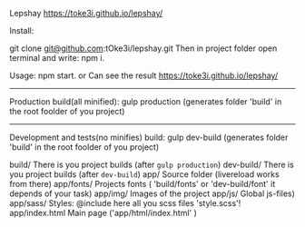 Lepshay
https://toke3i.github.io/lepshay/

Install:

git clone git@github.com:tOke3i/lepshay.git
 Then in project folder open terminal and write: npm i.

Usage:
npm start.
or
Can see the result https://toke3i.github.io/lepshay/
____________________________________________________________________________________________
Production build(all minified):
gulp production (generates folder 'build' in the root foolder of you project)

____________________________________________________________________________________________
Development and tests(no minifies) build:
gulp dev-build (generates folder 'build' in the root foolder of you project)



build/  			There is you project builds (after `gulp production`)
dev-build/  		There is you project builds (after `dev-build`)
app/        		Source folder (livereload works from there)
app/fonts/  		Projects fonts ( 'build/fonts' or 'dev-build/font' it depends of your task)
app/img/    		Images of the project
app/js/     		Global js-files)
app/sass/   		Styles: @include here all you scss files 'style.scss'!
app/index.html      Main page ('app/html/index.html' )
